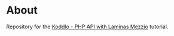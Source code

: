 # About
Repository for the [Koddlo - PHP API with Laminas Mezzio](https://koddlo.pl/wprowadzenie-0-api-w-php-z-laminas-mezzio/) tutorial.
